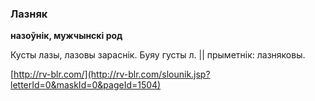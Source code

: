 ### Лазняк
**назоўнік, мужчынскі род**

Кусты лазы, лазовы зараснік. Буяу густы л. || прыметнік: лазняковы.

<a rel="author">[http://rv-blr.com/](http://rv-blr.com/slounik.jsp?letterId=0&maskId=0&pageId=1504)</a>
